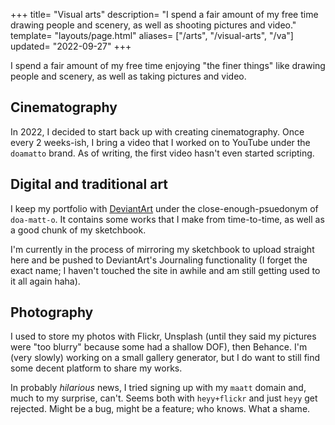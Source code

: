 +++
title= "Visual arts"
description= "I spend a fair amount of my free time drawing people and scenery, as well as shooting pictures and video."
template= "layouts/page.html"
aliases= ["/arts", "/visual-arts", "/va"]
updated= "2022-09-27"
+++

I spend a fair amount of my free time enjoying "the finer things" like drawing people and scenery, as well as taking pictures and video.

## Cinematography
In 2022, I decided to start back up with creating cinematography. Once every 2 weeks-ish, I bring a video that I worked on to YouTube under the `doamatto` brand. As of writing, the first video hasn't even started scripting.

## Digital and traditional art
I keep my portfolio with [DeviantArt](https://www.deviantart.com/doa-matt-o) under the close-enough-psuedonym of `doa-matt-o`. It contains some works that I make from time-to-time, as well as a good chunk of my sketchbook.

I'm currently in the process of mirroring my sketchbook to upload straight here and be pushed to DeviantArt's Journaling functionality (I forget the exact name; I haven't touched the site in awhile and am still getting used to it all again haha).

## Photography
I used to store my photos with Flickr, Unsplash (until they said my pictures were "too blurry" because some had a shallow DOF), then Behance. I'm (very slowly) working on a small gallery generator, but I do want to still find some decent platform to share my works.

In probably *hilarious* news, I tried signing up with my `maatt` domain and, much to my surprise, can't. Seems both with `heyy+flickr` and just `heyy` get rejected. Might be a bug, might be a feature; who knows. What a shame.
